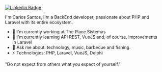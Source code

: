 [![Linkedin Badge](https://img.shields.io/badge/-carlosasjr-blue?style=flat-square&logo=Linkedin&logoColor=white&link=https://www.linkedin.com/in/carlos-santosjr/)](https://www.linkedin.com/in/carlos-santosjr/)

I'm Carlos Santos, I'm a BackEnd developer, passionate about PHP and Laravel with its entire ecosystem.

- 🔭 I'm currently working at The Place Sistemas
- 🌱 I'm currently learning API REST, VueJS and, of course, improvements in Laravel
- 💬 Ask me about: technology, music, barbecue and fishing.
- ⚡ Technologies: PHP, Laravel, VueJS, Delphi

"Do not expect from others what you expect of yourself." 
